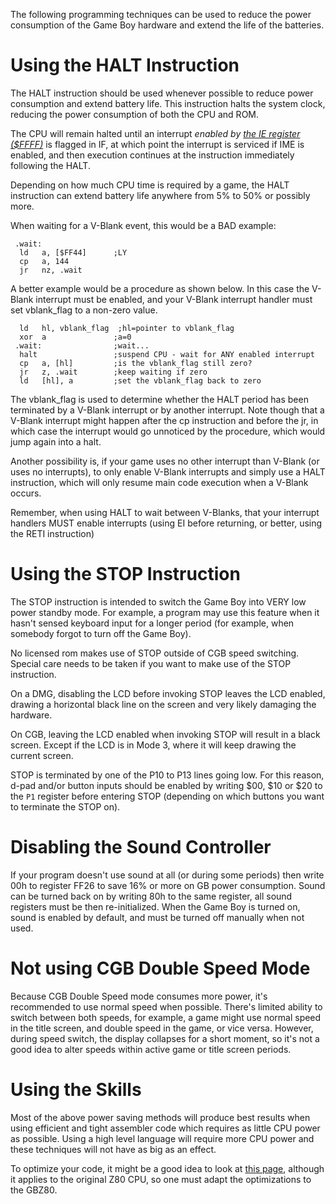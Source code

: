 The following programming techniques can be used to reduce the power
consumption of the Game Boy hardware and extend the life of the
batteries.

# Using the HALT Instruction

The HALT instruction should be used whenever possible to reduce power
consumption and extend battery life. This instruction halts the
system clock, reducing the power consumption of both the CPU and ROM.

The CPU will remain halted until an interrupt *enabled by [the IE register ($FFFF)](#ffff-ie-interrupt-enable-r-w)* is
flagged in IF, at which point the interrupt is serviced if IME is enabled,
and then execution continues at the instruction immediately following the
HALT.

Depending on how much CPU time is required by a game, the HALT
instruction can extend battery life anywhere from 5% to 50% or possibly
more.

When waiting for a V-Blank event, this would be a BAD example:

```
 .wait:
  ld   a, [$FF44]      ;LY
  cp   a, 144
  jr   nz, .wait
```

A better example would be a procedure as shown below. In this case the
V-Blank interrupt must be enabled, and your V-Blank interrupt handler
must set vblank_flag to a non-zero value.

```
  ld   hl, vblank_flag  ;hl=pointer to vblank_flag
  xor  a               ;a=0
 .wait:                ;wait...
  halt                 ;suspend CPU - wait for ANY enabled interrupt
  cp   a, [hl]         ;is the vblank_flag still zero?
  jr   z, .wait        ;keep waiting if zero
  ld   [hl], a         ;set the vblank_flag back to zero
```

The vblank_flag is used to determine whether the HALT period has been
terminated by a V-Blank interrupt or by another interrupt. Note though
that a V-Blank interrupt might happen after the cp instruction
and before the jr, in which case the interrupt would go unnoticed by the
procedure, which would jump again into a halt.

Another possibility is, if your game uses no other interrupt than V-Blank
(or uses no interrupts), to only enable V-Blank interrupts and simply use
a HALT instruction, which will only resume main code execution when a
V-Blank occurs.

Remember, when using HALT to wait between V-Blanks, that your interrupt
handlers MUST enable interrupts (using EI before returning, or
better, using the RETI instruction)

# Using the STOP Instruction

The STOP instruction is intended to switch the Game Boy into VERY low
power standby mode. For example, a program may use this feature when it
hasn't sensed keyboard input for a longer period (for example, when
somebody forgot to turn off the Game Boy).

No licensed rom makes use of STOP outside of CGB speed switching.
Special care needs to be taken if you want to make use of the STOP
instruction.

On a DMG, disabling the LCD before invoking STOP leaves the LCD enabled,
drawing a horizontal black line on the screen and very likely damaging the
hardware.

On CGB, leaving the LCD enabled when invoking STOP will result in a
black screen. Except if the LCD is in Mode 3, where it will keep drawing
the current screen.

STOP is terminated by one of the P10 to P13 lines going low. For this
reason, d-pad and/or button inputs should be enabled by writing $00,
$10 or $20 to the `P1` register before entering STOP (depending on which
buttons you want to terminate the STOP on).

# Disabling the Sound Controller

If your program doesn't use sound at all (or during some periods) then
write 00h to register FF26 to save 16% or more on GB power consumption.
Sound can be turned back on by writing 80h to the same register, all
sound registers must be then re-initialized. When the Game Boy is turned
on, sound is enabled by default, and must be turned off manually when
not used.

# Not using CGB Double Speed Mode

Because CGB Double Speed mode consumes more power, it's recommended to
use normal speed when possible. There's limited ability to switch
between both speeds, for example, a game might use normal speed in the
title screen, and double speed in the game, or vice versa. However,
during speed switch, the display collapses for a short moment, so it's
not a good idea to alter speeds within active game or title screen
periods.

# Using the Skills

Most of the above power saving methods will produce best results when
using efficient and tight assembler code which requires as little CPU
power as possible. Using a high level language will require more CPU
power and these techniques will not have as big as an effect.

To optimize your code, it might be a good idea to look at [this
page](http://wikiti.brandonw.net/index.php?title=Z80_Optimization),
although it applies to the original Z80 CPU, so one must adapt the
optimizations to the GBZ80.

